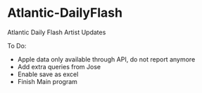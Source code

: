 # Atlantic-DailyFlash
Atlantic Daily Flash Artist Updates

To Do:
- Apple data only available through API, do not report anymore
- Add extra queries from Jose
- Enable save as excel
- Finish Main program
